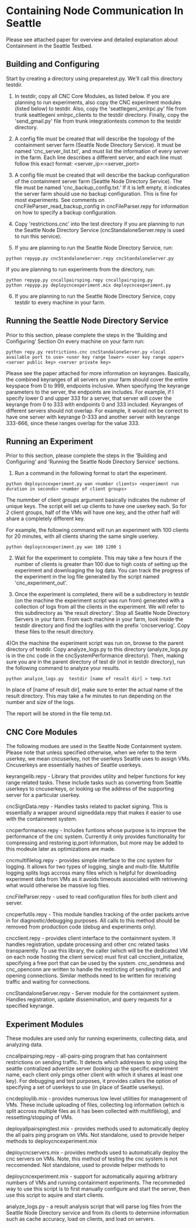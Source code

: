 # Containing Node Communication In Seattle
Please see attached paper for overview and detailed explanation about Containment in the Seattle Testbed.

## Building and Configuring
Start by creating a directory using preparetest.py. We'll call this directory testdir.

1) In testdir, copy all CNC Core Modules, as listed below. If you are planning to run experiments, also copy the CNC experiment modules (listed below) to testdir.
Also, copy the 'seattlegeni_xmlrpc.py' file from trunk
seattlegeni
xmlrpc_clients to the testdir directory.
Finally, copy the 'send_gmail.py' file from trunk
integrationtests
common to the testdir directory.

2) A config file must be created that will describe the topology of the containment server farm (Seattle Node Directory Service). It must be named 'cnc_server_list.txt', and must list the information of every server in the farm. Each line describes a different server, and each line must follow this exact format: <server_ip>:<server_port> <server public key>

3) A config file must be created that will describe the backup configuration of the containment server farm (Seattle Node Directory Service). The file must be named 'cnc_backup_config.txt.' If it is left empty, it indicates the server farm should use no backup configuration. This is fine for most experiments. See comments on cncFileParser_read_backup_config in cncFileParser.repy for information on how to specify a backup configuration.

4) Copy 'restrictions.cnc' into the test directory if you are planning to run the Seattle Node Directory Service (cncStandaloneServer.repy is used to run this service).

5) If you are planning to run the Seattle Node Directory Service, run:
```
python repypp.py cncStandaloneServer.repy cncStandaloneServer.py
```

If you are planning to run experiments from the directory, run:
```
python repypp.py cncallpairsping.repy cncallpairsping.py
python repypp.py deploycncexperiment.mix deploycncexperiment.py
```

6) If you are planning to run the Seattle Node Directory Service, copy testdir to every machine in your farm.


## Running the Seattle Node Directory Service
Prior to this section, please complete the steps in the 'Building and Configuring' Section
On every machine on your farm run:
```
python repy.py restrictions.cnc cncStandaloneServer.py <local available port to use> <user key range lower> <user key range upper> <server public key> <server private key>
```
Please see the paper attached for more information on keyranges. Basically, the combined keyranges of all servers on your farm should cover the entire keyspace from 0 to 999, endpoints inclusive. When specifying the keyrange parameters to the server, the endpoints are includes. For example, if I specify lower 0 and upper 333 for a server, that server will cover the keyrange from 0 to 333 with endpoints 0 and 333 included. Keyranges of different servers should not overlap. For example, it would not be correct to have one server with keyrange 0-333 and another server with keyrange 333-666, since these ranges overlap for the value 333.

## Running an Experiment
Prior to this section, please complete the steps in the 'Building and Configuring' and 'Running the Seattle Node Directory Service' sections.

1) Run a command in the following format to start the experiment.
```
python deploycncexperiment.py wan <number clients> <experiment run duration in seconds> <number of client groups>
```

The nummber of client groups argument basically indicates the nubmer of unique keys. The script will set up clients to have one userkey each. So for 2 client groups, half of the VMs will have one key, and the other half will share a completely different key. 

For example, the following command will run an experiment with 100 clients for 20 minutes, with all clients sharing the same single userkey.
```
python deploycncexperiment.py wan 100 1200 1
```

2) Wait for the experiment to complete. This may take a few hours if the number of clients is greater than 100 due to high costs of setting up the experiment and downloaging the log data. You can track the progress of the experiment in the log file generated by the script named 'cnc_experiment_out'.

3) Once the experiment is completed, there will be a subdirectory in testdir (on the machine the experiment script was run from) generated with a collection of logs from all the clients in the experiment. We will refer to this subdirectory as 'the result directory'. Stop all Seattle Node Directory Servers in your farm. From each machine in your farm, look inside the testdir directory and find the logfiles with the prefix 'cncserverlog'. Copy these files to the result directory.

4)On the machine the experiment script was run on, browse to the parent directory of testdir. Copy analyze_logs.py to this directory (analyze_logs.py is in the cnc code in the cncSystemPerformance directory). Then, making sure you are in the parent directory of test dir (not in testdir directory), run the following command to analyze your results.
```
python analyze_logs.py  testdir [name of result dir] > temp.txt
```
In place of [name of result dir], make sure to enter the actual name of the result directory.
This may take a fw minutes to run depending on the number and size of the logs. 

The report will be stored in the file temp.txt.



## CNC Core Modules
The following modues are used in the Seattle Node Containment system. Please note that unless specified otherwise, when we refer to the term userkey, we mean cncuserkey, not the userkeys Seattle uses to assign VMs. Cncuserkeys are essentially hashes of Seattle userkeys.

keyrangelib.repy - Library that provides utility and helper functions for key range related tasks. These include tasks such as converting from Seattle userkeys to cncuserkeys, or looking up the address of the supporting server for a particular userkey.

cncSignData.repy - Handles tasks related to packet signing. This is essentially a wrapper around signeddata.repy that makes it easier to use with the containment system.

cncperformance.repy - Includes funtions whose purpose is to improve the performance of the cnc system. Currently it only provides functionality for compressing and restoring ip,port information, but more may be added to this modeule later as optimizations are made.

cncmultifilelog.repy - provides simple interface to the cnc system for logging. It allows for two types of logging, single and multi-file. Multifile logging splits logs accross many files which is helpful for downloading experiment data from VMs as it avoids timeouts associated with retriveving what would otherwise be massive log files.

cncFileParser.repy - used to read configuration files for both client and server.

cncperfutils.repy - This module handles tracking of the order packets arrive in for diagnostic/debugging purposes. All calls to this method should be removed from production code (debug and experiments only).

cncclient.repy - provides client interface to the containment system. It handles registration, update processing and other cnc related tasks transparently. To use this library, the caller (which will be the dedicated VM on each node hosting the client service) must first call cncclient_initialize, specifying a free port that can be used by the system. cnc_sendmess and cnc_openconn are written to handle the restricting of sending traffic and opening connections. Similar methods need to be written for receiving traffic and waiting for connections.

cncStandaloneServer.repy - Server module for the containment system. Handles registration, update dissemination, and query requests for a specified keyrange.

## Experiment Modules
These modules are used only for running experiments, collecting data, and analyzing data.

cncallpairsping.repy - all-pairs-ping program that has containment restrictions on sending traffic. It detects which addresses to ping using the seattle contralized advertize server (looking up the specific experiment name, each client only pings other client with which it shares at least one key). For debugging and test purposes, it provides callers the option of specifying a set of userkeys to use (in place of Seattle userkeys). 

cncdeploylib.mix - provides numerous low level utilities for management of VMs. These include uploading of files, collecting log information (which is split accross multiple files as it has been collected with multifilelog), and ressetting/stopping of VMs.

deployallpairspingtest.mix - provides methods used to automatically deploy the all pairs ping program on VMs. Not standalone, used to provide helper methods to deploycncexperiment.mix

deploycncservers.mix - provides methods used to automatically deploy the cnc servers on VMs. Note, this method of testing the cnc system is not reccomended. Not standalone, used to provide helper methods to 

deploycncexperiment.mix - support for automatically aquiring arbitrary numbers of VMs and running containment experiments. The recommeded way to use this script is to first manually configure and start the server, then use this script to aquire and start clients.

analyze_logs.py - a result analysis script that will parse log files from the Seattle Node Directory service and from its clients to determine information such as cache accuracy, load on clients, and load on servers.